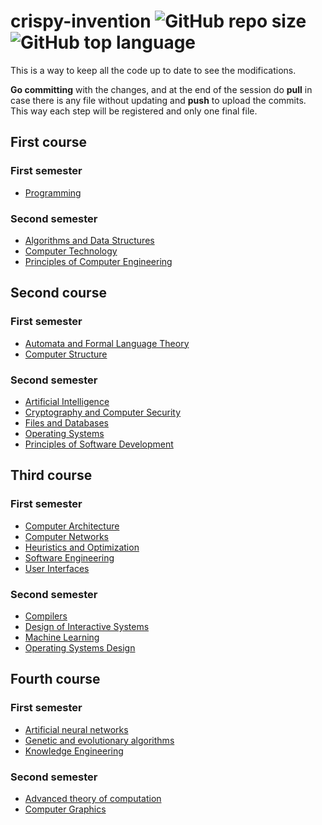 # crispy-invention ![GitHub repo size](https://img.shields.io/github/repo-size/xVenve/crispy-invention) ![GitHub top language](https://img.shields.io/github/languages/top/xVenve/crispy-invention)

This is a way to keep all the code up to date to see the modifications.

**Go committing** with the changes, and at the end of the session do **pull** in case there is any file without updating and **push** to upload the commits.
This way each step will be registered and only one final file.

## First course

### First semester

* [Programming](https://github.com/xVenve/crispy-invention/tree/master/P)

### Second semester

* [Algorithms and Data Structures](https://github.com/xVenve/crispy-invention/tree/master/EDA)
* [Computer Technology](https://github.com/xVenve/crispy-invention/tree/master/TC)
* [Principles of Computer Engineering](https://github.com/xVenve/crispy-invention/tree/master/PFII)

## Second course

### First semester

* [Automata and Formal Language Theory](https://github.com/xVenve/crispy-invention/tree/master/TALF)
* [Computer Structure](https://github.com/xVenve/crispy-invention/tree/master/EC)

### Second semester

* [Artificial Intelligence](https://github.com/xVenve/crispy-invention/tree/master/IA)
* [Cryptography and Computer Security](https://github.com/xVenve/crispy-invention/tree/master/CSI)
* [Files and Databases](https://github.com/xVenve/crispy-invention/tree/master/FBD)
* [Operating Systems](https://github.com/xVenve/crispy-invention/tree/master/SSOO)
* [Principles of Software Development](https://github.com/xVenve/crispy-invention/tree/master/PDS)

## Third course

### First semester

* [Computer Architecture](https://github.com/xVenve/crispy-invention/tree/master/AC)
* [Computer Networks](https://github.com/xVenve/crispy-invention/tree/master/RO)
* [Heuristics and Optimization](https://github.com/xVenve/crispy-invention/tree/master/HO)
* [Software Engineering](https://github.com/xVenve/crispy-invention/tree/master/IS)
* [User Interfaces](https://github.com/xVenve/crispy-invention/tree/master/IU)

### Second semester

* [Compilers](https://github.com/xVenve/crispy-invention/tree/master/PL)
* [Design of Interactive Systems](https://github.com/xVenve/crispy-invention/tree/master/DSI)
* [Machine Learning](https://github.com/xVenve/crispy-invention/tree/master/AA)
* [Operating Systems Design](https://github.com/xVenve/crispy-invention/tree/master/DSO)

## Fourth course

### First semester

* [Artificial neural networks](https://github.com/xVenve/crispy-invention/tree/master/RNA)
* [Genetic and evolutionary algorithms](https://github.com/xVenve/crispy-invention/tree/master/AGE)
* [Knowledge Engineering](https://github.com/xVenve/crispy-invention/tree/master/IC)

### Second semester

* [Advanced theory of computation](https://github.com/xVenve/crispy-invention/tree/master/TAC)
* [Computer Graphics](https://github.com/xVenve/crispy-invention/tree/master/IG)
